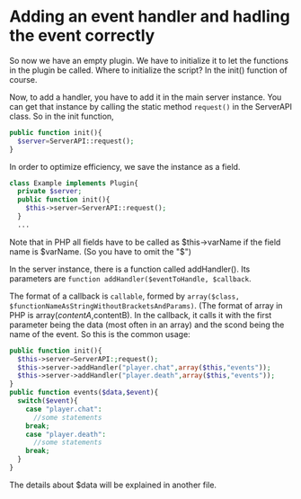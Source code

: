 Adding an event handler and hadling the event correctly
===
So now we have an empty plugin. We have to initialize it to let the functions in the plugin be called. Where to initialize the script? In the init() function of course.

Now, to add a handler, you have to add it in the main server instance. You can get that instance by calling the static method `request()` in the ServerAPI class. So in the init function,
```php
public function init(){
  $server=ServerAPI::request();
}
```
In order to optimize efficiency, we save the instance as a field.
```php
class Example implements Plugin{
  private $server;
  public function init(){
    $this->server=ServerAPI::request();
  }
  ...
```
Note that in PHP all fields have to be called as $this->varName if the field name is $varName. (So you have to omit the "$")

In the server instance, there is a function called addHandler(). Its parameters are `function addHandler($eventToHandle, $callback`.

The format of a callback is `callable`, formed by `array($class, $functionNameAsStringWithoutBracketsAndParams)`. (The format of array in PHP is array($contentA,$contentB). In the callback, it calls it with the first parameter being the data (most often in an array) and the scond being the name of the event. So this is the common usage:
```php
public function init(){
  $this->server=ServerAPI:;request();
  $this->server->addHandler("player.chat",array($this,"events"));
  $this->server->addHandler("player.death",array($this,"events"));
}
public function events($data,$event){
  switch($event){
    case "player.chat":
      //some statements
    break;
    case "player.death":
      //some statements
    break;
  }
}
```
The details about $data will be explained in another file.
